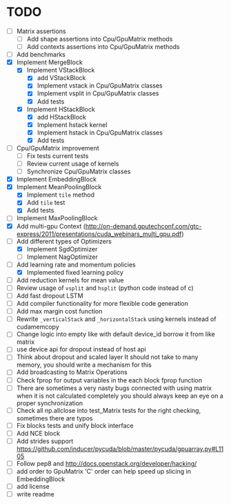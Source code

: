 # TODO

- [ ] Matrix assertions
    - [ ] Add shape assertions into Cpu/GpuMatrix methods
    - [ ] Add contexts assertions into Cpu/GpuMatrix methods
- [ ] Add benchmarks
- [x] Implement MergeBlock
    - [x] Implement VStackBlock
        - [x] add VStackBlock
        - [x] Implement vstack in Cpu/GpuMatrix classes
        - [x] Implement vsplit in Cpu/GpuMatrix classes
        - [x] Add tests
    - [x] Implement HStackBlock
        - [x] add HStackBlock
        - [x] Implement hstack kernel
        - [x] Implement hstack in Cpu/GpuMatrix classes
        - [x] Add tests
- [ ] Cpu/GpuMatrix improvement    
    - [ ] Fix tests current tests
    - [ ] Review current usage of kernels
    - [ ] Synchronize Cpu/GpuMatrix classes
- [x] Implement EmbeddingBlock    
- [x] Implement MeanPoolingBlock
    - [x] Implement `tile` method
    - [x] Add `tile` test
    - [x] Add tests
- [ ] Implement MaxPoolingBlock
- [x] Add multi-gpu Context (http://on-demand.gputechconf.com/gtc-express/2011/presentations/cuda_webinars_multi_gpu.pdf)
- [ ] Add different types of Optimizers
    - [x] Implement SgdOptimizer
    - [ ] Implement NagOptimizer
- [ ] Add learning rate and momentum policies
    - [x] Implemented fixed learning policy
- [ ] Add reduction kernels for mean value
- [ ] Review usage of `vsplit` and `hsplit` (python code instead of c)
- [ ] Add fast dropout LSTM
- [ ] Add compiler functionality for more flexible code generation
- [ ] Add max margin cost function
- [ ] Rewrite `_verticalStack` and `_horizontalStack` using kernels instead of cudamemcopy
- [ ] Change logic into empty like with default device_id borrow it from like matrix
- [ ] use device api for dropout instead of host api
- [ ] Think about dropout and scaled layer It should not take to many memory, you should write a mechanism for this
- [ ] Add broadcasting to Matrix Operations
- [ ] Check fprop for output variables in the each block fprop function
- [ ] There are sometimes a very nasty bugs connected with using matrix when it is not calculated completely you should always keep an eye on a proper synchronization
- [ ] Check all np.allclose into test_Matrix tests for the right checking, sometimes there are typos 
- [ ] Fix blocks tests and unify block interface
- [ ] Add NCE block
- [ ] Add strides support https://github.com/inducer/pycuda/blob/master/pycuda/gpuarray.py#L1105
- [ ] Follow pep8 and http://docs.openstack.org/developer/hacking/
- [ ] add order to GpuMatrix 'C' order can help speed up slicing in EmbeddingBlock
- [ ] add license
- [ ] write readme